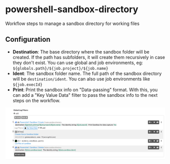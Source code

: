 # powershell-sandbox-directory
Workflow steps to manage a sandbox directory for working files

## Configuration

* **Destination**: The base directory where the sandbox folder will be created. If the path has subfolders, it will create them recursively in case they don't exist. You can use global and job environments, eg: `${globals.path}/${job.project}/${job.name}`
* **Ident**: The sandbox folder name. The full path of the sandbox directory will be `destination/ident`. You can also use job environments like `${job.execId}`
* **Print**: Print the sandbox info on "Data-passing" format. With this, you can add a "Key Value Data" filter to pass the sandbox info to the next steps on the workflow.

![](example.png)